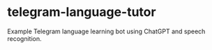 # telegram-language-tutor
Example Telegram language learning bot using ChatGPT and speech recognition.
